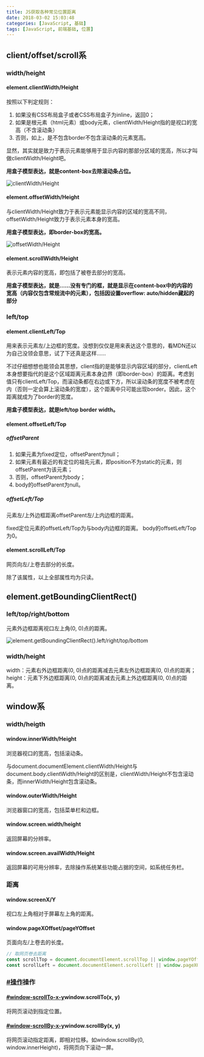 ```yaml
---
title: JS获取各种常见位置距离
date: 2018-03-02 15:03:48
categories: [JavaScript, 基础]
tags: [JavaScript, 前端基础, 位置]
---
```


## client/offset/scroll系

### width/height

#### element.clientWidth/Height

按照以下判定规则：

1. 如果没有CSS布局盒子或者CSS布局盒子为inline，返回0；
2. 如果是根元素（html元素）或body元素，clientWidth/Height指的是视口的宽高（不含滚动条）
3. 否则，如上，是不包含border不包含滚动条的元素宽高。

显然，其实就是致力于表示元素能够用于显示内容的那部分区域的宽高，所以才叫做clientWidth/Height吧。

**用盒子模型表达，就是content-box去除滚动条占位。**

![clientWidth/Height](http://wx3.sinaimg.cn/large/7b1152ffly1foyj84wh62j20bf06vaa2.jpg)

#### element.offsetWidth/Height

与clientWidth/Height致力于表示元素能显示内容的区域的宽高不同，offsetWidth/Height致力于表示元素本身的宽高。

**用盒子模型表达，即border-box的宽高。**

![offsetWidth/Height](http://wx3.sinaimg.cn/mw690/7b1152ffly1foyj8a47qnj20bf06vdfu.jpg)

#### element.scrollWidth/Height

表示元素内容的宽高，即包括了被卷去部分的宽高。

**用盒子模型表达，就是……没有专门的框，就是显示在content-box中的内容的宽高（内容仅包含常规流中的元素），包括因设置overflow: auto/hidden藏起的部分**

<!-- more -->

### left/top

#### element.clientLeft/Top

用来表示元素左/上边框的宽度。没想到仅仅是用来表达这个意思的，看MDN还以为自己没领会意思，试了下还真是这样……

不过仔细想想也能领会其思想，client指的是能够显示内容区域的部分，clientLeft本身想要指代的是这个区域距离元素本身边界（即border-box）的距离。考虑到值只有clientLeft/Top，而滚动条都在右边或下方，所以滚动条的宽度不被考虑在内（否则一定会算上滚动条的宽度），这个距离中只可能出现border。因此，这个距离就成为了border的宽度。

**用盒子模型表达，就是left/top border width。**

#### element.offsetLeft/Top

##### offsetParent

1. 如果元素为fixed定位，offsetParent为null；
2. 如果元素有最近的有定位的祖先元素，即position不为static的元素，则offsetParent为该元素；
3. 否则，offsetParent为body；
4. body的offsetParent为null。

##### offsetLeft/Top

元素左/上外边框距离offsetParent左/上内边框的距离。

fixed定位元素的offsetLeft/Top为与body内边框的距离。
body的offsetLeft/Top为0。

#### element.scrollLeft/Top

网页向左/上卷去部分的长度。

除了该属性，以上全部属性均为只读。

## element.getBoundingClientRect()

### left/top/right/bottom

元素外边框距离视口左上角(0, 0)点的距离。

![element.getBoundingClientRect().left/right/top/bottom](http://wx4.sinaimg.cn/mw690/7b1152ffly1foyl5m0opwj20dw0dwt94.jpg)

### width/height

width：元素右外边框距离(0, 0)点的距离减去元素左外边框距离(0, 0)点的距离；
height：元素下外边框距离(0, 0)点的距离减去元素上外边框距离(0, 0)点的距离。

## window系

### width/heigth

#### window.innerWidth/Height

浏览器视口的宽高，包括滚动条。

与document.documentElement.clientWidth/Height与document.body.clientWidth/Height的区别是，clientWidth/Height不包含滚动条，而innerWidth/Height包含滚动条。

#### window.outerWidth/Height

浏览器窗口的宽高，包括菜单栏和边框。

#### window.screen.width/height

返回屏幕的分辨率。

#### window.screen.availWidth/Height

返回屏幕的可用分辨率，去除操作系统某些功能占据的空间，如系统任务栏。

### 距离

#### window.screenX/Y

视口左上角相对于屏幕左上角的距离。

#### window.pageXOffset/pageYOffset

页面向左/上卷去的长度。

``` JavaScript
// 取网页卷去距离
const scrollTop = document.documentElement.scrollTop || window.pageYOffset || document.body.scrollTop
const scrollLeft = document.documentElement.scrollLeft || window.pageXOffset || document.body.scrollLeft
```

### [#操作](#操作)操作

#### [#window-scrollTo-x-y](#window-scrollTo-x-y)window.scrollTo(x, y)

将网页滚动到指定位置。

#### [#window-scrollBy-x-y](#window-scrollBy-x-y)window.scrollBy(x, y)

将网页滚动指定距离，即相对位移。如window.scrollBy(0, window.innerHeight)，将网页向下滚动一屏。
